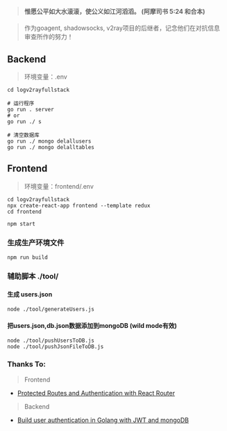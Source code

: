 > #### 惟愿公平如大水滚滚，使公义如江河滔滔。 (阿摩司书 5:24 和合本)

> 作为goagent, shadowsocks, v2ray项目的后继者，记念他们在对抗信息审查所作的努力！

## Backend

> 环境变量：.env

```
cd logv2rayfullstack

# 运行程序
go run . server 
# or 
go run ./ s

# 清空数据库
go run ./ mongo delallusers
go run ./ mongo delalltables
```

## Frontend

> 环境变量：frontend/.env

```
cd logv2rayfullstack
npx create-react-app frontend --template redux
cd frontend

npm start
```
### 生成生产环境文件
```
npm run build
```
### 辅助脚本 ./tool/ 
#### 生成 users.json
```
node ./tool/generateUsers.js
```
#### 把users.json,db.json数据添加到mongoDB (wild mode有效)
```
node ./tool/pushUsersToDB.js
node ./tool/pushJsonFileToDB.js
```



### Thanks To:

> Frontend

- [Protected Routes and Authentication with React Router](https://ui.dev/react-router-protected-routes-authentication/)

> Backend

- [Build user authentication in Golang with JWT and mongoDB](https://dev.to/joojodontoh/build-user-authentication-in-golang-with-jwt-and-mongodb-2igd)